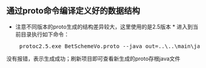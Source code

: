 ## 通过proto命令编译定义好的数据结构
* 注意不同版本的proto生成的结构差异较大，这里使用的是2.5版本 *
进入到当前目录执行如下命令：
<pre>
	protoc2.5.exe BetSchemeVo.proto --java_out=..\..\main\java\
</pre>

没有报错，表示生成成功；刷新项目即可查看新生成的proto存根java文件